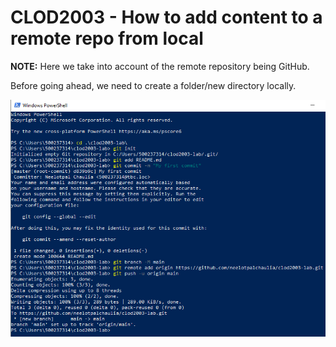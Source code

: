 ﻿# CLOD2003 - How to add content to a remote repo from local

**NOTE:** Here we take into account of the remote repository being GitHub.

Before going ahead, we need to create a folder/new directory locally.

![](./images/powershell_commands.png)
